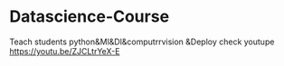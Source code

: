 # Datascience-Course
Teach students python&Ml&Dl&computrrvision &Deploy
check youtupe
https://youtu.be/ZJCLtrYeX-E
